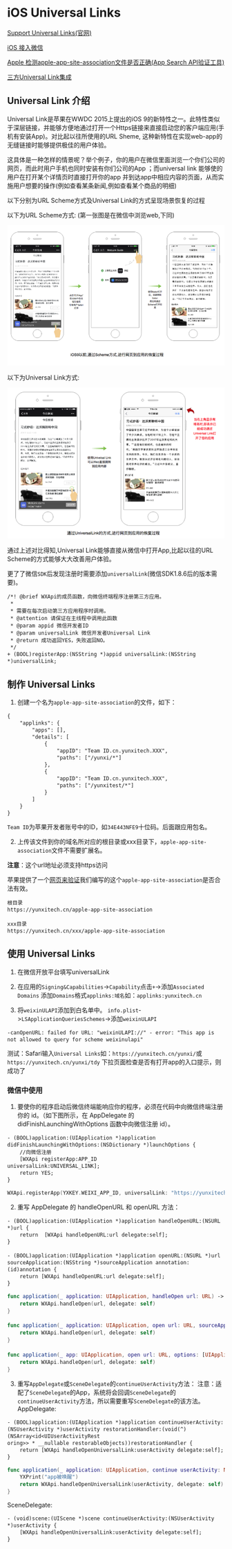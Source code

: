 # iOS Universal Links

[Support Universal Links(官网)](https://developer.apple.com/library/archive/documentation/General/Conceptual/AppSearch/UniversalLinks.html#//apple_ref/doc/uid/TP40016308-CH12-SW1)

[iOS 接入微信](https://developers.weixin.qq.com/doc/oplatform/Mobile_App/Access_Guide/iOS.html)

[Apple 检测apple-app-site-association文件是否正确(App Search API验证工具)](https://search.developer.apple.com/appsearch-validation-tool/)

[三方Universal Link集成](http://wiki.mob.com/moblink-universal-link-doc/)

## Universal Link 介绍

Universal Link是苹果在WWDC 2015上提出的iOS 9的新特性之一。此特性类似于深层链接，并能够方便地通过打开一个Https链接来直接启动您的客户端应用(手机有安装App)。对比起以往所使用的URL Sheme, 这种新特性在实现web-app的无缝链接时能够提供极佳的用户体验。

这具体是一种怎样的情景呢？举个例子，你的用户在微信里面浏览一个你们公司的网页，而此时用户手机也同时安装有你们公司的App ；而universal link 能够使的用户在打开某个详情页时直接打开你的app 并到达app中相应内容的页面，从而实施用户想要的操作(例如查看某条新闻,例如查看某个商品的明细)

以下分别为URL Scheme方式及Universal Link的方式呈现场景恢复的过程

以下为URL Scheme方式: (第一张图是在微信中浏览web,下同)

![ios scheme](./img/png/ios-scheme.png)

以下为Universal Link方式:

![ios universal link](./img/png/ios-UniversalLink.png)

通过上述对比得知,Universal Link能够直接从微信中打开App,比起以往的URL Scheme的方式能够大大改善用户体验。

更了了微信`SDK`后发现注册时需要添加`universalLink`(微信SDK1.8.6后的版本需要)。
```
/*! @brief WXApi的成员函数，向微信终端程序注册第三方应用。
 *
 * 需要在每次启动第三方应用程序时调用。
 * @attention 请保证在主线程中调用此函数
 * @param appid 微信开发者ID
 * @param universalLink 微信开发者Universal Link
 * @return 成功返回YES，失败返回NO。
 */
+ (BOOL)registerApp:(NSString *)appid universalLink:(NSString *)universalLink;
```

## 制作 Universal Links

1. 创建一个名为`apple-app-site-association`的文件，如下：
```
{
    "applinks": {
        "apps": [],
        "details": [
            {
                "appID": "Team ID.cn.yunxitech.XXX",
                "paths": ["/yunxi/*"]
            },
            {
                "appID": "Team ID.cn.yunxitech.XXX",
                "paths": ["/yunxitest/*"]
            }
        ]
    }
}
```
`Team ID`为苹果开发者账号中的ID，如`34E443NFE9`十位码。后面跟应用包名。

2. 上传该文件到你的域名所对应的根目录或xxx目录下，`apple-app-site-association`文件不需要扩展名。

**注意**：这个url地址必须支持https访问

苹果提供了一个[网页来验证](https://search.developer.apple.com/appsearch-validation-tool/)我们编写的这个`apple-app-site-association`是否合法有效。

```
根目录
https://yunxitech.cn/apple-app-site-association

xxx目录
https://yunxitech.cn/xxx/apple-app-site-association
```

## 使用 Universal Links

1. 在微信开放平台填写universalLink

2. 在应用的`Signing&Capabilities`->`Capability`点击`+`->添加`Associated Domains`
添加`Domains`格式`applinks:域名`如：`applinks:yunxitech.cn`

3. 将`weixinULAPI`添加到白名单中。
`info.plist`->`LSApplicationQueriesSchemes`->添加`weixinULAPI`
```
-canOpenURL: failed for URL: "weixinULAPI://" - error: "This app is not allowed to query for scheme weixinulapi"
```
测试：Safari输入`Universal Links`如：`https://yunxitech.cn/yunxi/`或`https://yunxitech.cn/yunxi/tdy`
下拉页面检查是否有打开app的入口提示，则成功了

### 微信中使用

1. 要使你的程序启动后微信终端能响应你的程序，必须在代码中向微信终端注册你的 id。（如下图所示，在 AppDelegate 的 didFinishLaunchingWithOptions 函数中向微信注册 id）。
```
- (BOOL)application:(UIApplication *)application didFinishLaunchingWithOptions:(NSDictionary *)launchOptions {
    //向微信注册
    [WXApi registerApp:APP_ID
universalLink:UNIVERSAL_LINK];
    return YES;
}
```
```swift
WXApi.registerApp(YXKEY.WEIXI_APP_ID, universalLink: "https://yunxitech.cn/yunxi/")
```
2. 重写 AppDelegate 的 handleOpenURL 和 openURL 方法：
```
- (BOOL)application:(UIApplication *)application handleOpenURL:(NSURL *)url {
    return  [WXApi handleOpenURL:url delegate:self];
}

- (BOOL)application:(UIApplication *)application openURL:(NSURL *)url sourceApplication:(NSString *)sourceApplication annotation:(id)annotation {
    return [WXApi handleOpenURL:url delegate:self];
}
```
```swift
func application(_ application: UIApplication, handleOpen url: URL) -> Bool {
    return WXApi.handleOpen(url, delegate: self)
}

func application(_ application: UIApplication, open url: URL, sourceApplication: String?, annotation: Any) -> Bool {
    return WXApi.handleOpen(url, delegate: self)
}

func application(_ app: UIApplication, open url: URL, options: [UIApplicationOpenURLOptionsKey : Any] = [:]) -> Bool {
    return WXApi.handleOpen(url, delegate: self)
}
```
3. 重写`AppDelegate`或`SceneDelegate`的`continueUserActivity`方法： 注意：适配了`SceneDelegate`的App，系统将会回调`SceneDelegate`的`continueUserActivity`方法，所以需要重写`SceneDelegate`的该方法。
AppDelegate:
```
- (BOOL)application:(UIApplication *)application continueUserActivity:(NSUserActivity *)userActivity restorationHandler:(void(^)(NSArray<id<UIUserActivityRest
oring>> * __nullable restorableObjects))restorationHandler {
    return [WXApi handleOpenUniversalLink:userActivity delegate:self];
}
```
```swift
func application(_ application: UIApplication, continue userActivity: NSUserActivity, restorationHandler: @escaping ([Any]?) -> Void) -> Bool {
    YXPrint("app被唤醒")
    return WXApi.handleOpenUniversalLink(userActivity, delegate: self)
}
```
SceneDelegate:
```
- (void)scene:(UIScene *)scene continueUserActivity:(NSUserActivity *)userActivity {
    [WXApi handleOpenUniversalLink:userActivity delegate:self];
}
```
